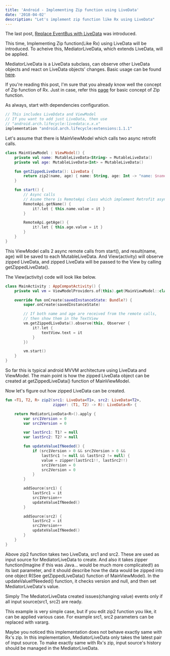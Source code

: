 ```yaml
---
title: 'Android - Implementing Zip function using LiveData'
date: '2018-04-02'
description: "Let's implement zip function like Rx using LiveData"
---
```


The last post, [Replace EventBus with LiveData](/android-replace-eventbus-with-livedata) was introduced.

This time, Implementing Zip function(Like Rx) using LiveData will be introduced. To acheive this, MediatorLiveData, which extends LiveData, will be applied.

MediatorLiveData is a LiveData subclass, can observe other LiveData objects and react on LiveData objects' changes. Basic usage can be found [here](https://developer.android.com/reference/android/arch/lifecycle/MediatorLiveData.html).

If you're reading this post, I'm sure that you already know well the concept of Zip function of Rx. Just in case, refer this [page](http://reactivex.io/documentation/operators/zip.html) for
basic concept of Zip function.

As always, start with dependencies configuration.

```groovy
// This includes LiveDdata and ViewModel
// If you want to add just LiveData, then use
// "android.arch.lifecycle:livedata:x.x.x"
implementation "android.arch.lifecycle:extensions:1.1.1"
```

Let's assume that there is MainViewModel which calls two async retrofit calls.

```kotlin
class MainViewModel : ViewModel() {
    private val name: MutableLiveData<String> = MutableLiveData()
    private val age: MutableLiveData<Int> = MutableLiveData()

    fun getZippedLiveData(): LiveData {
        return zip2(name, age) { name: String, age: Int -> "name: $name, age: $age" }
    }

    fun start() {
        // Async calls
        // Asume there is RemoteApi class which implement Retrofit async call
        RemoteApi.getName() {
            it?.let { this.name.value = it }
        }

        RemoteApi.getAge() {
            it?.let { this.age.value = it }
        }
    }
}
```

This ViewModel calls 2 async remote calls from start(), and result(name, age) will be saved to each MutableLiveData. And View(activity) will observe zipped LiveData, and zipped LiveData will be passed to the View by calling getZippedLiveData().

The View(activity) code will look like below.

```kotlin
class MainActivity : AppCompatActivity() {
    private val vm = ViewModelProviders.of(this).get(MainViewModel::class.java)

    override fun onCreate(savedInstanceState: Bundle?) {
        super.onCreate(savedInstanceState)

        // If both name and age are received from the remote calls,
        // then show them in the TextView
        vm.getZippedLiveData().observe(this, Observer {
            it?.let {
                textView.text = it
            }
        })

        vm.start()
    }
}
```

So far this is typical android MVVM architecture using LiveData and ViewModel. The main point is how the zipped LiveData object can be created at getZippedLiveData() function of MainViewModel.

Now let's figure out how zipped LiveData can be created.

```kotlin
fun <T1, T2, R> zip2(src1: LiveData<T1>, src2: LiveData<T2>,
                     zipper: (T1, T2) -> R): LiveData<R> {

    return MediatorLiveData<R>().apply {
        var src1Version = 0
        var src2Version = 0

        var lastSrc1: T1? = null
        var lastSrc2: T2? = null

        fun updateValueIfNeeded() {
            if (src1Version > 0 && src2Version > 0 &&
                lastSrc1 != null && lastSrc2 != null) {
                value = zipper(lastSrc1!!, lastSrc2!!)
                src1Version = 0
                src2Version = 0
            }
        }

        addSource(src1) {
            lastSrc1 = it
            src1Version++
            updateValueIfNeeded()
        }

        addSource(src2) {
            lastSrc2 = it
            src2Version++
            updateValueIfNeeded()
        }
    }
}
```

Above zip2 function takes two LiveData, src1 and src2. These are used as input source for MediatorLiveData to create. And also it takes zipper function(Imagine if this was Java... would be much more complicated!) as its last parameter, and it should describe how the data would be zipped into one object R(See getZippedLiveData() function of MainViewModel). In the updateValueIfNeeded() function, it checks version and null, and then set MediatorLiveData's value.

Simply The MediatorLiveData created issues(changing value) events only if all input source(src1, src2) are ready.

This example is very simple case, but if you edit zip2 function you like, it can be applied various case. For example src1, src2 parameters can be replaced with vararg.

Maybe you noticed this implementation does not behave exactly same with Rx's zip. In this implementation, MediatorLiveData only takes the latest pair of input source. To make exactly same with Rx's zip, input source's history should be managed in the MediatorLiveData.

